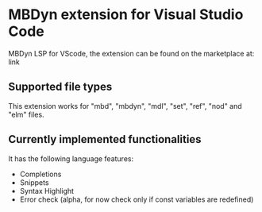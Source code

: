# MBDyn extension for Visual Studio Code

MBDyn LSP for VScode, the extension can be found on the marketplace at: link

## Supported file types

This extension works for "mbd", "mbdyn", "mdl", "set", "ref", "nod" and "elm" files. 

## Currently implemented functionalities

It has the following language features:
- Completions
- Snippets
- Syntax Highlight
- Error check (alpha, for now check only if const variables are redefined)
